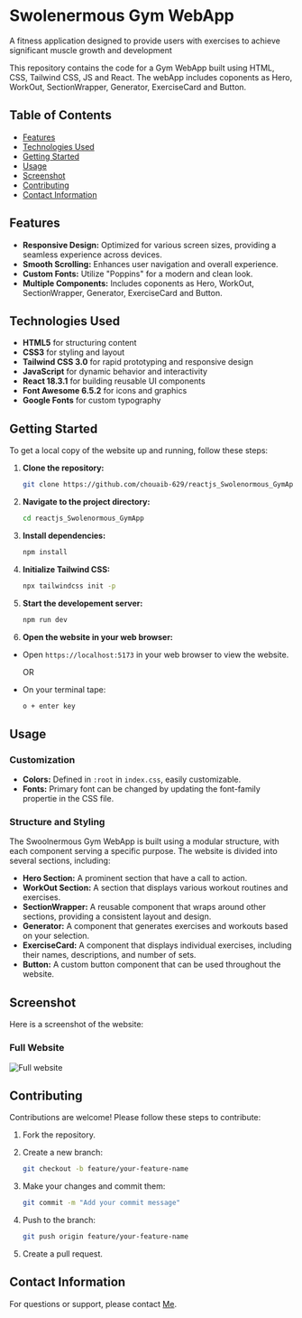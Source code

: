 # Swolenermous Gym WebApp

A fitness application designed to provide users with exercises to achieve significant muscle growth and development

This repository contains the code for a Gym WebApp built using HTML, CSS, Tailwind CSS, JS and React. The webApp includes coponents as Hero, WorkOut, SectionWrapper, Generator, ExerciseCard and Button.

## Table of Contents

- [Features](#features)
- [Technologies Used](#technologies-used)
- [Getting Started](#getting-started)
- [Usage](#usage)
- [Screenshot](#screenshot)
- [Contributing](#contributing)
- [Contact Information](#contact-information)

## Features

- **Responsive Design:** Optimized for various screen sizes, providing a seamless experience across devices.
- **Smooth Scrolling:** Enhances user navigation and overall experience.
- **Custom Fonts:** Utilize "Poppins" for a modern and clean look.
- **Multiple  Components:** Includes coponents as Hero, WorkOut, SectionWrapper, Generator, ExerciseCard and Button.

## Technologies Used

- **HTML5** for structuring content
- **CSS3** for styling and layout
- **Tailwind CSS 3.0** for rapid prototyping and responsive design
- **JavaScript** for dynamic behavior and interactivity
- **React 18.3.1** for building reusable UI components
- **Font Awesome 6.5.2** for icons and graphics
- **Google Fonts** for custom typography

## Getting Started

To get a local copy of the website up and running, follow these steps:

1. **Clone the repository:**

   ```bash
   git clone https://github.com/chouaib-629/reactjs_Swolenormous_GymApp.git
    ```

2. **Navigate to the project directory:**

    ```bash
    cd reactjs_Swolenormous_GymApp
    ```

3. **Install dependencies:**

    ```bash
    npm install
    ```

4. **Initialize Tailwind CSS:**

    ```bash
    npx tailwindcss init -p
    ```

5. **Start the developement server:**

    ```bash
    npm run dev
    ```

6. **Open the website in your web browser:**

- Open `https://localhost:5173` in your web browser to view the website.

    OR

- On your terminal tape:

    ```bash
    o + enter key
    ```

## Usage

### Customization

- **Colors:** Defined in `:root` in `index.css`, easily customizable.
- **Fonts:** Primary font can be changed by updating the font-family propertie in the CSS file.

### Structure and Styling

The Swoolnermous Gym WebApp is built using a modular structure, with each component serving a specific purpose. The website is divided into several sections, including:

- **Hero Section:** A prominent section that have a call to action.
- **WorkOut Section:** A section that displays various workout routines and exercises.
- **SectionWrapper:** A reusable component that wraps around other sections, providing a consistent layout and design.
- **Generator:** A component that generates exercises and workouts based on your selection.
- **ExerciseCard:** A component that displays individual exercises, including their names, descriptions, and number of sets.
- **Button:** A custom button component that can be used throughout the website.

## Screenshot

Here is a screenshot of the website:

### Full Website

![Full website](/public/screenshots/swolenormous.png)

## Contributing

Contributions are welcome! Please follow these steps to contribute:

1. Fork the repository.

2. Create a new branch:

    ```bash
    git checkout -b feature/your-feature-name
    ```

3. Make your changes and commit them:

    ```bash
    git commit -m "Add your commit message"
    ```

4. Push to the branch:

    ```bash
    git push origin feature/your-feature-name
    ```

5. Create a pull request.

## Contact Information

For questions or support, please contact [Me](mailto:chouaiba629@gmail.com).
